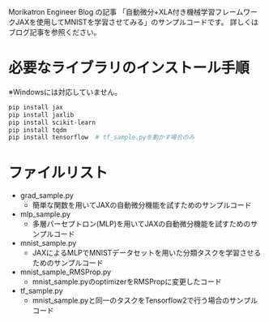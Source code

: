 Morikatron Engineer Blog の記事 「自動微分+XLA付き機械学習フレームワークJAXを使用してMNISTを学習させてみる」のサンプルコードです。
詳しくはブログ記事を参照ください。

# 必要なライブラリのインストール手順
※Windowsには対応していません。
```bash
pip install jax
pip install jaxlib
pip install scikit-learn
pip install tqdm
pip install tensorflow  # tf_sample.pyを動かす場合のみ
```
# ファイルリスト
* grad_sample.py
  * 簡単な関数を用いてJAXの自動微分機能を試すためのサンプルコード
* mlp_sample.py
  * 多層パーセプトロン(MLP)を用いてJAXの自動微分機能を試すためのサンプルコード
* mnist_sample.py
  * JAXによるMLPでMNISTデータセットを用いた分類タスクを学習させるためのサンプルコード
* mnist_sample_RMSProp.py
  * mnist_sample.pyのoptimizerをRMSPropに変更したコード
* tf_sample.py
  * mnist_sample.pyと同一のタスクをTensorflow2で行う場合のサンプルコード
